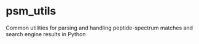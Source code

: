 # psm_utils
Common utilities for parsing and handling peptide-spectrum matches and search engine results in Python

